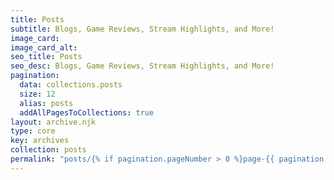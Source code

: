 ```yaml
---
title: Posts
subtitle: Blogs, Game Reviews, Stream Highlights, and More!
image_card:
image_card_alt:
seo_title: Posts
seo_desc: Blogs, Game Reviews, Stream Highlights, and More!
pagination:
  data: collections.posts
  size: 12
  alias: posts
  addAllPagesToCollections: true
layout: archive.njk
type: core
key: archives
collection: posts
permalink: "posts/{% if pagination.pageNumber > 0 %}page-{{ pagination.pageNumber + 1 }}/{% endif %}index.html"
---
```

